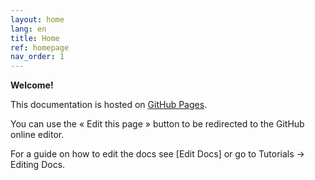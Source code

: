 ```yaml
---
layout: home
lang: en
title: Home
ref: homepage
nav_order: 1
---
```


**Welcome!**

This documentation is hosted on [GitHub Pages](https://pages.github.com/).

You can use the « Edit this page » button to be redirected to the GitHub online editor.

For a guide on how to edit the docs see [Edit Docs] or go to Tutorials → Editing Docs.
